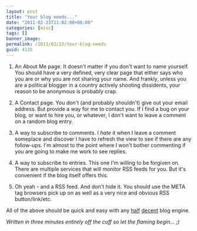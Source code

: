 ```yaml
---
layout: post
title: "Your blog needs..."
date: "2011-02-23T11:02:00+06:00"
categories: [misc]
tags: []
banner_image: 
permalink: /2011/02/23/Your-blog-needs
guid: 4135
---
```


1) An About Me page. It doesn't matter if you don't want to name yourself. You should have a very defined, very clear page that either says who you are or why you are not sharing your name. And frankly, unless you are a political blogger in a country actively shooting dissidents, your reason to be anonymous is probably crap. 

2) A Contact page. You don't (and probably shouldn't) give out your email address. But provide a way for me to contact you. If I find a bug on your blog, or want to hire you, or whatever, I don't want to leave a comment on a random blog entry.

3) A way to subscribe to comments. I <i>hate</i> it when I leave a comment someplace and discover I have to refresh the view to see if there are any follow-ups. I'm almost to the point where I won't bother commenting if you are going to make me work to see replies.

4) A way to subscribe to entries. This one I'm willing to be forgiven on. There are multiple services that will monitor RSS feeds for you. But it's convenient if the blog itself offers this. 

5) Oh yeah - and a RSS feed. And don't hide it. You should use the META tag browsers pick up on as well as a very nice and obvious RSS button/link/etc. 

All of the above should be quick and easy with any <a href="http://blogcfc.riaforge.org">half</a> <a href="http://mangoblog.riaforge.org">decent</a> blog engine.

<i>Written in three minutes entirely off the cuff so let the flaming begin... ;)</i>